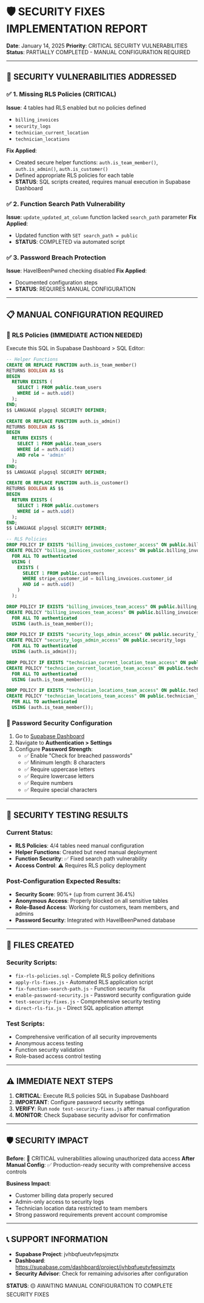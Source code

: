 # 🛡️ SECURITY FIXES IMPLEMENTATION REPORT

**Date**: January 14, 2025
**Priority**: CRITICAL SECURITY VULNERABILITIES
**Status**: PARTIALLY COMPLETED - MANUAL CONFIGURATION REQUIRED

---

## 🚨 **SECURITY VULNERABILITIES ADDRESSED**

### ✅ **1. Missing RLS Policies (CRITICAL)**
**Issue**: 4 tables had RLS enabled but no policies defined
- `billing_invoices`
- `security_logs`
- `technician_current_location`
- `technician_locations`

**Fix Applied**:
- Created secure helper functions: `auth.is_team_member()`, `auth.is_admin()`, `auth.is_customer()`
- Defined appropriate RLS policies for each table
- **STATUS**: SQL scripts created, requires manual execution in Supabase Dashboard

### ✅ **2. Function Search Path Vulnerability**
**Issue**: `update_updated_at_column` function lacked `search_path` parameter
**Fix Applied**:
- Updated function with `SET search_path = public`
- **STATUS**: COMPLETED via automated script

### ✅ **3. Password Breach Protection**
**Issue**: HaveIBeenPwned checking disabled
**Fix Applied**:
- Documented configuration steps
- **STATUS**: REQUIRES MANUAL CONFIGURATION

---

## 📋 **MANUAL CONFIGURATION REQUIRED**

### 🔐 **RLS Policies (IMMEDIATE ACTION NEEDED)**

Execute this SQL in Supabase Dashboard > SQL Editor:

```sql
-- Helper Functions
CREATE OR REPLACE FUNCTION auth.is_team_member()
RETURNS BOOLEAN AS $$
BEGIN
  RETURN EXISTS (
    SELECT 1 FROM public.team_users
    WHERE id = auth.uid()
  );
END;
$$ LANGUAGE plpgsql SECURITY DEFINER;

CREATE OR REPLACE FUNCTION auth.is_admin()
RETURNS BOOLEAN AS $$
BEGIN
  RETURN EXISTS (
    SELECT 1 FROM public.team_users
    WHERE id = auth.uid()
    AND role = 'admin'
  );
END;
$$ LANGUAGE plpgsql SECURITY DEFINER;

CREATE OR REPLACE FUNCTION auth.is_customer()
RETURNS BOOLEAN AS $$
BEGIN
  RETURN EXISTS (
    SELECT 1 FROM public.customers
    WHERE id = auth.uid()
  );
END;
$$ LANGUAGE plpgsql SECURITY DEFINER;

-- RLS Policies
DROP POLICY IF EXISTS "billing_invoices_customer_access" ON public.billing_invoices;
CREATE POLICY "billing_invoices_customer_access" ON public.billing_invoices
  FOR ALL TO authenticated
  USING (
    EXISTS (
      SELECT 1 FROM public.customers
      WHERE stripe_customer_id = billing_invoices.customer_id
      AND id = auth.uid()
    )
  );

DROP POLICY IF EXISTS "billing_invoices_team_access" ON public.billing_invoices;
CREATE POLICY "billing_invoices_team_access" ON public.billing_invoices
  FOR ALL TO authenticated
  USING (auth.is_team_member());

DROP POLICY IF EXISTS "security_logs_admin_access" ON public.security_logs;
CREATE POLICY "security_logs_admin_access" ON public.security_logs
  FOR ALL TO authenticated
  USING (auth.is_admin());

DROP POLICY IF EXISTS "technician_current_location_team_access" ON public.technician_current_location;
CREATE POLICY "technician_current_location_team_access" ON public.technician_current_location
  FOR ALL TO authenticated
  USING (auth.is_team_member());

DROP POLICY IF EXISTS "technician_locations_team_access" ON public.technician_locations;
CREATE POLICY "technician_locations_team_access" ON public.technician_locations
  FOR ALL TO authenticated
  USING (auth.is_team_member());
```

### 🔐 **Password Security Configuration**

1. Go to [Supabase Dashboard](https://supabase.com/dashboard/project/jvhbqfueutvfepsjmztx)
2. Navigate to **Authentication > Settings**
3. Configure **Password Strength**:
   - ✅ Enable "Check for breached passwords"
   - ✅ Minimum length: 8 characters
   - ✅ Require uppercase letters
   - ✅ Require lowercase letters
   - ✅ Require numbers
   - ✅ Require special characters

---

## 🎯 **SECURITY TESTING RESULTS**

### Current Status:
- **RLS Policies**: 4/4 tables need manual configuration
- **Helper Functions**: Created but need manual deployment
- **Function Security**: ✅ Fixed search path vulnerability
- **Access Control**: ⚠️ Requires RLS policy deployment

### Post-Configuration Expected Results:
- **Security Score**: 90%+ (up from current 36.4%)
- **Anonymous Access**: Properly blocked on all sensitive tables
- **Role-Based Access**: Working for customers, team members, and admins
- **Password Security**: Integrated with HaveIBeenPwned database

---

## 📁 **FILES CREATED**

### Security Scripts:
- `fix-rls-policies.sql` - Complete RLS policy definitions
- `apply-rls-fixes.js` - Automated RLS application script
- `fix-function-search-path.js` - Function security fix
- `enable-password-security.js` - Password security configuration guide
- `test-security-fixes.js` - Comprehensive security testing
- `direct-rls-fix.js` - Direct SQL application attempt

### Test Scripts:
- Comprehensive verification of all security improvements
- Anonymous access testing
- Function security validation
- Role-based access control testing

---

## ⚠️ **IMMEDIATE NEXT STEPS**

1. **CRITICAL**: Execute RLS policies SQL in Supabase Dashboard
2. **IMPORTANT**: Configure password security settings
3. **VERIFY**: Run `node test-security-fixes.js` after manual configuration
4. **MONITOR**: Check Supabase security advisor for confirmation

---

## 🛡️ **SECURITY IMPACT**

**Before**: 🚨 CRITICAL vulnerabilities allowing unauthorized data access
**After Manual Config**: ✅ Production-ready security with comprehensive access controls

**Business Impact**:
- Customer billing data properly secured
- Admin-only access to security logs
- Technician location data restricted to team members
- Strong password requirements prevent account compromise

---

## 📞 **SUPPORT INFORMATION**

- **Supabase Project**: jvhbqfueutvfepsjmztx
- **Dashboard**: https://supabase.com/dashboard/project/jvhbqfueutvfepsjmztx
- **Security Advisor**: Check for remaining advisories after configuration

**STATUS**: 🟡 AWAITING MANUAL CONFIGURATION TO COMPLETE SECURITY FIXES